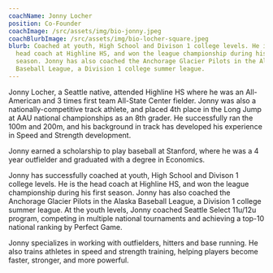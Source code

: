 ```yaml
---
coachName: Jonny Locher
position: Co-Founder
coachImage: /src/assets/img/bio-jonny.jpeg
coachBlurbImage: /src/assets/img/bio-locher-square.jpeg
blurb: Coached at youth, High School and Divison 1 college levels. He is the
  head coach at Highline HS, and won the league championship during his first
  season. Jonny has also coached the Anchorage Glacier Pilots in the Alaska
  Baseball League, a Division 1 college summer league.
---
```

Jonny Locher, a Seattle native, attended Highline HS where he was an All-American and 3 times first team All-State Center fielder. Jonny was also a nationally-competitive track athlete, and placed 4th place in the Long Jump at AAU national championships as an 8th grader. He successfully ran the 100m and 200m, and his background in track has developed his experience in Speed and Strength development.

Jonny earned a scholarship to play baseball at Stanford, where he was a 4 year outfielder and graduated with a degree in Economics.

Jonny has successfully coached at youth, High School and Divison 1 college levels. He is the head coach at Highline HS, and won the league championship during his first season. Jonny has also coached the Anchorage Glacier Pilots in the Alaska Baseball League, a Division 1 college summer league. At the youth levels, Jonny coached Seattle Select 11u/12u program, competing in multiple national tournaments and achieving a top-10 national ranking by Perfect Game. 

Jonny specializes in working with outfielders, hitters and base running. He also trains athletes in speed and strength training, helping players become faster, stronger, and more powerful.
